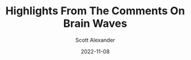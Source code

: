 ---
layout: podcast
title: "Highlights From The Comments On Brain Waves"
author: Scott Alexander
description: https://astralcodexten.substack.com/p/highlights-from-the-comments-on-brain
date: 2022-11-08
length: 5691967
duration: 1423
guid: highlights-from-the-comments-on-brain
---
